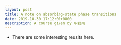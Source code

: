 ```yaml
---
layout: post
title: A note on absorbing-state phase transitions
date: 2019-10-30 17:12:00+0800
description: A course given by 华磊南
---
```


* There are some interesting reuslts here. 
